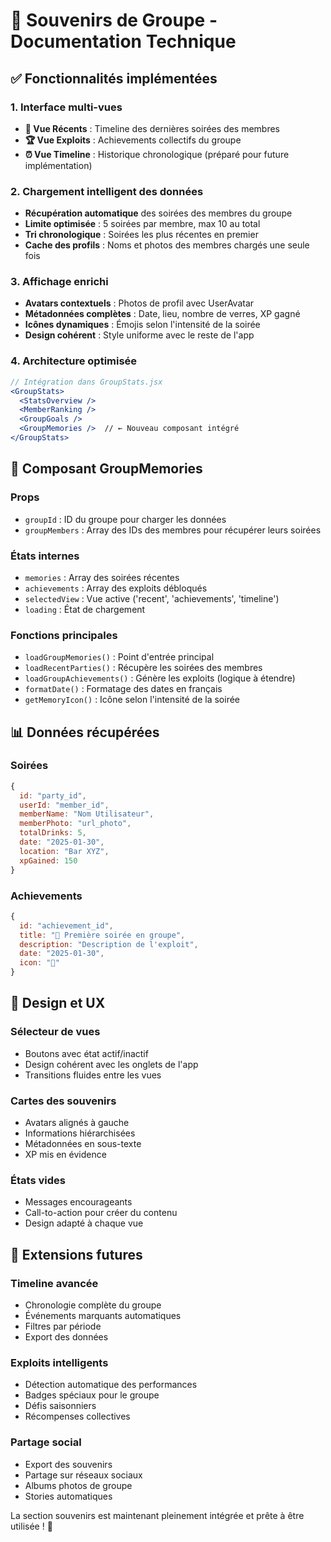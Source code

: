 # 📸 Souvenirs de Groupe - Documentation Technique

## ✅ Fonctionnalités implémentées

### **1. Interface multi-vues**
- **📅 Vue Récents** : Timeline des dernières soirées des membres
- **🏆 Vue Exploits** : Achievements collectifs du groupe  
- **⏰ Vue Timeline** : Historique chronologique (préparé pour future implémentation)

### **2. Chargement intelligent des données**
- **Récupération automatique** des soirées des membres du groupe
- **Limite optimisée** : 5 soirées par membre, max 10 au total
- **Tri chronologique** : Soirées les plus récentes en premier
- **Cache des profils** : Noms et photos des membres chargés une seule fois

### **3. Affichage enrichi**
- **Avatars contextuels** : Photos de profil avec UserAvatar
- **Métadonnées complètes** : Date, lieu, nombre de verres, XP gagné
- **Icônes dynamiques** : Émojis selon l'intensité de la soirée
- **Design cohérent** : Style uniforme avec le reste de l'app

### **4. Architecture optimisée**
```jsx
// Intégration dans GroupStats.jsx
<GroupStats>
  <StatsOverview />
  <MemberRanking />  
  <GroupGoals />
  <GroupMemories />  // ← Nouveau composant intégré
</GroupStats>
```

## 🔧 Composant GroupMemories

### **Props**
- `groupId` : ID du groupe pour charger les données
- `groupMembers` : Array des IDs des membres pour récupérer leurs soirées

### **États internes**
- `memories` : Array des soirées récentes
- `achievements` : Array des exploits débloqués
- `selectedView` : Vue active ('recent', 'achievements', 'timeline')
- `loading` : État de chargement

### **Fonctions principales**
- `loadGroupMemories()` : Point d'entrée principal
- `loadRecentParties()` : Récupère les soirées des membres
- `loadGroupAchievements()` : Génère les exploits (logique à étendre)
- `formatDate()` : Formatage des dates en français
- `getMemoryIcon()` : Icône selon l'intensité de la soirée

## 📊 Données récupérées

### **Soirées**
```javascript
{
  id: "party_id",
  userId: "member_id", 
  memberName: "Nom Utilisateur",
  memberPhoto: "url_photo",
  totalDrinks: 5,
  date: "2025-01-30",
  location: "Bar XYZ",
  xpGained: 150
}
```

### **Achievements**
```javascript
{
  id: "achievement_id",
  title: "🎉 Première soirée en groupe",
  description: "Description de l'exploit",
  date: "2025-01-30", 
  icon: "🎉"
}
```

## 🎨 Design et UX

### **Sélecteur de vues**
- Boutons avec état actif/inactif
- Design cohérent avec les onglets de l'app
- Transitions fluides entre les vues

### **Cartes des souvenirs**
- Avatars alignés à gauche
- Informations hiérarchisées
- Métadonnées en sous-texte
- XP mis en évidence

### **États vides**
- Messages encourageants
- Call-to-action pour créer du contenu
- Design adapté à chaque vue

## 🚀 Extensions futures

### **Timeline avancée**
- Chronologie complète du groupe
- Événements marquants automatiques
- Filtres par période
- Export des données

### **Exploits intelligents**
- Détection automatique des performances
- Badges spéciaux pour le groupe
- Défis saisonniers
- Récompenses collectives

### **Partage social**
- Export des souvenirs
- Partage sur réseaux sociaux
- Albums photos de groupe
- Stories automatiques

La section souvenirs est maintenant pleinement intégrée et prête à être utilisée ! 🎉
